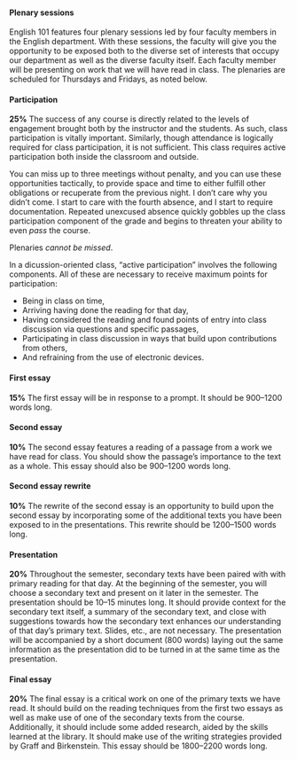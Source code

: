 #### Plenary sessions

English 101 features four plenary sessions led by four faculty members in the
English department. With these sessions, the faculty will give you the
opportunity to be exposed both to the diverse set of interests that occupy our
department as well as the diverse faculty itself. Each faculty member will be
presenting on work that we will have read in class. The plenaries are scheduled
for Thursdays and Fridays, as noted below. 

#### Participation

**25%** The success of any course is directly related to the levels of engagement
brought both by the instructor and the students. As such, class participation
is vitally important. Similarly, though attendance is logically required for
class participation, it is not sufficient. This class requires active
participation both inside the classroom and outside.  

You can miss up to three meetings without penalty, and you can use these
opportunities tactically, to provide space and time to either fulfill other
obligations or recuperate from the previous night. I don’t care why you didn’t
come. I start to care with the fourth absence, and I start to require
documentation. Repeated unexcused absence quickly gobbles up the class
participation component of the grade and begins to threaten your ability to
even *pass* the course.

Plenaries *cannot be missed*.

In a dicussion-oriented class, “active participation” involves the following
components. All of these are necessary to receive maximum points for
participation:

* Being in class on time,
* Arriving having done the reading for that day,
* Having considered the reading and found points of entry into class discussion via questions and specific passages,
* Participating in class discussion in ways that build upon contributions from others,
* And refraining from the use of electronic devices.

#### First essay

**15%** The first essay will be in response to a prompt. It should be 900–1200 words
long.

#### Second essay

**10%** The second essay features a reading of a passage from a work we have read for
class. You should show the passage’s importance to the text as a whole. This
essay should also be 900–1200 words long.

#### Second essay rewrite

**10%** The rewrite of the second essay is an opportunity to build upon the
second essay by incorporating some of the additional texts you have been
exposed to in the presentations. This rewrite should be 1200–1500 words
long.

#### Presentation

**20%** Throughout the semester, secondary texts have been paired with with
primary reading for that day. At the beginning of the semester, you will
choose a secondary text and present on it later in the semester. The
presentation should be 10–15 minutes long. It should provide context for
the secondary text itself, a summary of the secondary text, and close with
suggestions towards how the secondary text enhances our understanding of
that day’s primary text. Slides, etc., are not necessary. The presentation
will be accompanied by a short document (800 words) laying out the same
information as the presentation did to be turned in at the same time as the
presentation.

#### Final essay

**20%** The final essay is a critical work on one of the primary texts we have
    read. It should build on the reading techniques from the first two essays
    as well as make use of one of the secondary texts from the course.
    Additionally, it should include some added research, aided by the skills
    learned at the library. It should make use of the writing strategies
    provided by Graff and Birkenstein. This essay should be 1800–2200 words long.
